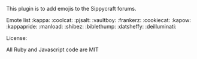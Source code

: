 This plugin is to add emojis to the Sippycraft forums.

Emote list
:kappa:
:coolcat:
:pjsalt:
:vaultboy:
:frankerz:
:cookiecat:
:kapow:
:kappapride:
:manload:
:shibez:
:biblethump:
:datsheffy:
:deilluminati:

License:

All Ruby and Javascript code are MIT


